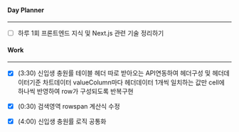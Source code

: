 
#### Day Planner
---
- [ ] 하루 1회 프론트엔드 지식 및 Next.js 관련 기술 정리하기


#### Work
---
- [x] (3:30) 신입생 충원률 테이블 헤더 따로 받아오는 API연동하여 헤더구성 및 헤더데이터기준 차트데이터 valueColumn마다 헤더데이터 1개씩 일치하는 값만 cell에 하나씩 반영하여 row가 구성되도록 반복구현
- [x] (0:30) 검색영역 rowspan 계산식 수정
- [x] (4:00) 신입생 충원률 로직 공통화


